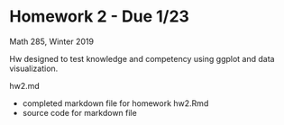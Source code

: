 Homework 2 - Due 1/23
================
Math 285, Winter 2019

Hw designed to test knowledge and competency using ggplot and data visualization.

hw2.md
  + completed markdown file for homework
hw2.Rmd
  + source code for markdown file
